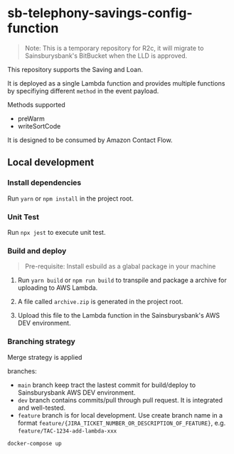 # sb-telephony-savings-config-function

> Note: This is a temporary repository for R2c, it will migrate to Sainsburysbank's BitBucket when the LLD is approved.

This repository supports the Saving and Loan.

It is deployed as a single Lambda function and provides multiple functions by specifiying different `method` in the event payload.

Methods supported

- preWarm
- writeSortCode

It is designed to be consumed by Amazon Contact Flow.

## Local development

### Install dependencies

Run `yarn` or `npm install` in the project root.

### Unit Test

Run `npx jest` to execute unit test.

### Build and deploy

> Pre-requisite: Install esbuild as a glabal package in your machine

1. Run `yarn build` or `npm run build` to transpile and package a archive for uploading to AWS Lambda.

2. A file called `archive.zip` is generated in the project root.

3. Upload this file to the Lambda function in the Sainsburysbank's AWS DEV environment.

### Branching strategy

Merge strategy is applied

branches:

- `main` branch keep tract the lastest commit for build/deploy to Sainsburysbank AWS DEV environment.
- `dev` branch contains commits/pull through pull request. It is integrated and well-tested.
- `feature` branch is for local development. Use create branch name in a format `feature/{JIRA_TICKET_NUMBER_OR_DESCRIPTION_OF_FEATURE}`, e.g. `feature/TAC-1234-add-lambda-xxx`

`docker-compose up`
